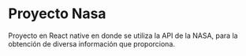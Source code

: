 # Proyecto Nasa
Proyecto en React native en donde se utiliza la API de la NASA, para la obtención de diversa información que proporciona.
